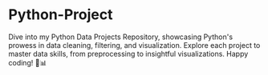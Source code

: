 # Python-Project
Dive into my Python Data Projects Repository, showcasing Python's prowess in data cleaning, filtering, and visualization. Explore each project to master data skills, from preprocessing to insightful visualizations. Happy coding! 🐍📊
